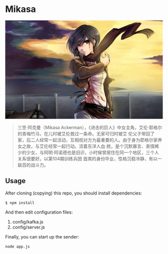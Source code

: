 # Mikasa

![Mikasa](mikasa.jpg)

> 三笠·阿克曼（Mikasa Ackerman），《进击的巨人》中女主角，艾伦·耶格尔的青梅竹马，在儿时被艾伦救过一条命。无家可归时被艾
> 伦父子带回了家，后二人经常一起活动，互相视对方为最重要的人。由于身为耶格尔家养女之故，与艾伦经常一起行动。流着东洋人血
> 统，是个沉默寡言、表情稀少的少女，与阿明·阿诺德也是旧识，小时候曾居住在同一个地区，三个人关系很要好。以第104期训练兵团
> 首席的身份毕业，性格沉稳冷静，有以一敌百的战斗力。

## Usage

After cloning (copying) this repo, you should install dependencies:

```shell
$ npm install
```

And then edit configuration files:

1. config/kafka.js
2. config/server.js

Finally, you can start up the sender:

```shell
node app.js
```
